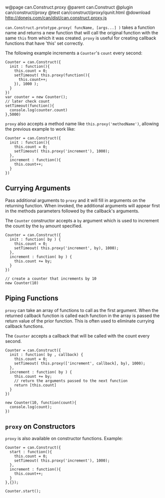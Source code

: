  w@page can.Construct.proxy
@parent can.Construct
@plugin can/construct/proxy
@test can/construct/proxy/qunit.html
@download http://donejs.com/can/dist/can.construct.proxy.js

`can.Construct.prototype.proxy( funcName, [args...] )` takes a 
function name and returns a new function that
will call the original function with the same `this` 
from which it was created. `proxy` is useful 
for creating callback functions that have 'this' 
set correctly.

The following example increments a `Counter`'s `count`
every second:

	Counter = can.Construct({
	  init : function(){
	    this.count = 0;
	    setTimeout( this.proxy(function(){
	      this.count++;
	    }), 1000 );
	  }
	})
	var counter = new Counter();
	// later check count
	setTimeout(function(){
	  console.log(counter.count)
	},5000)
	
`proxy` also accepts a method name like `this.proxy('methodName')`, allowing 
the previous example to work like:

	Counter = can.Construct({
	  init : function(){
	    this.count = 0;
	    setTimeout( this.proxy('increment'), 1000);
	  },
	  increment : function(){
	    this.count++;
	  }
	})

## Currying Arguments

Pass additional arguments to `proxy` and it will 
fill in arguments on the returning function.  When invoked,
the additional arguments will appear first in the methods
parameters followed by the callback's arguments.

The `Counter` constructor accepts a `by` argument which is used
to increment the count by the `by` amount specified.  

	Counter = can.Construct({
	  init : function( by ) {
	    this.count = 0;
	    setTimeout( this.proxy('increment', by), 1000);
	  },
	  increment : function( by ) {
	    this.count += by;
	  }
	})
    
    // create a counter that increments by 10
    new Counter(10)
	
## 	Piping Functions

`proxy` can take an array of functions to call as 
the first argument.  When the returned callback function
is called each function in the array is passed the return 
value of the prior function.  This is often used
to eliminate currying callback functions.

The `Counter` accepts a callback that will be called with 
the count every second.

	Counter = can.Construct({
	  init : function( by , callback) {
	    this.count = 0;
	    setTimeout( this.proxy(['increment', callback], by), 1000);
	  },
	  increment : function( by ) {
	    this.count += by;
	    // return the arguments passed to the next function
	    return [this.count]
	  }
	})
	
	new Counter(10, function(count){
	  console.log(count);
	})

## `proxy` on Constructors

`proxy` is also available on constructor functions.  Example:

	Counter = can.Construct({
	  start : function(){
	    this.count = 0;
	    setTimeout( this.proxy('increment'), 1000);
	  },
	  increment : function(){
	    this.count++;
	  }
	},{});
	
    Counter.start();
